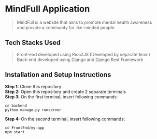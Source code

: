 # MindFull Application
> MindFull is a website that aims to promote mental health awareness and provide a community for like-minded people.

## Tech Stacks Used
> Front-end developed using ReactJS (Developed by separate team) <br/>
> Back-end developed using Django and Django Rest Framework

## Installation and Setup Instructions
**Step 1:** Clone this repository <br/>
**Step 2:** Open this repository and create 2 separate terminals <br/>
**Step 3:** On the first terminal, insert following commands:
```
cd backend
python manage.py runserver
```
**Step 4:** On the second terminal, insert following commands:
```
cd FrontEnd/my-app
npm start
```

